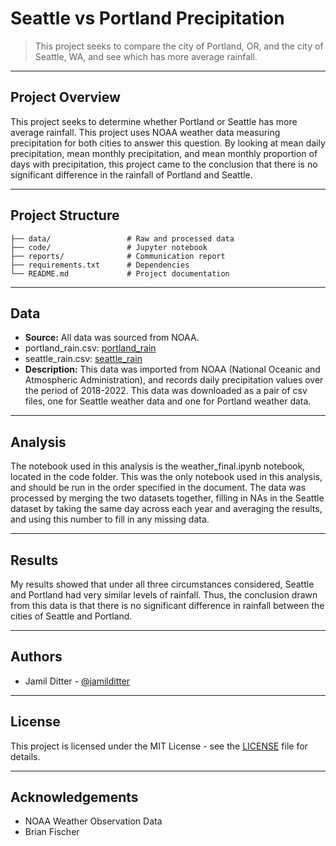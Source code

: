 # Seattle vs Portland Precipitation

> This project seeks to compare the city of Portland, OR, and the city of Seattle, WA, and see which has more average rainfall.

---

## Project Overview

This project seeks to determine whether Portland or Seattle has more average rainfall. This project uses NOAA weather data measuring precipitation for both cities to answer this question. By looking at mean daily precipitation, mean monthly precipitation, and mean monthly proportion of days with precipitation, this project came to the conclusion that there is no significant difference in the rainfall of Portland and Seattle.

---

## Project Structure

```
├── data/                 # Raw and processed data
├── code/                 # Jupyter notebook
├── reports/              # Communication report
├── requirements.txt      # Dependencies
└── README.md             # Project documentation
```

---

## Data

- **Source:** All data was sourced from NOAA.
- portland_rain.csv: [portland_rain](https://www.dropbox.com/scl/fi/oqkze3lflgr9zxs6jlgyp/portland_rain.csv?rlkey=3xpm7bhelvc54wvkkzz5ftzru&st=3mkvcl10&dl=0)
- seattle_rain.csv: [seattle_rain](https://www.dropbox.com/scl/fi/4umev6eq3ktdzjtlj3t5z/seattle_rain.csv?rlkey=7b6ssbeirc02q30ikyanhz5su&st=hvo70jxa&dl=0)
- **Description:** This data was imported from NOAA (National Oceanic and Atmospheric Administration), and records daily precipitation values over the period of 2018-2022. This data was downloaded as a pair of csv files, one for Seattle weather data and one for Portland weather data.
---

## Analysis

The notebook used in this analysis is the weather_final.ipynb notebook, located in the code folder. This was the only notebook used in this analysis, and should be run in the order specified in the document. The data was processed by merging the two datasets together, filling in NAs in the Seattle dataset by taking the same day across each year and averaging the results, and using this number to fill in any missing data. 

---

## Results

My results showed that under all three circumstances considered, Seattle and Portland had very similar levels of rainfall. Thus, the conclusion drawn from this data is that there is no significant difference in rainfall between the cities of Seattle and Portland. 

---

## Authors

- Jamil Ditter - [@jamilditter](https://github.com/jamilditter)

---

## License

This project is licensed under the MIT License - see the [LICENSE](LICENSE) file for details.


---

## Acknowledgements

- NOAA Weather Observation Data
- Brian Fischer
